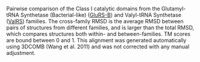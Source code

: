 Pairwise comparison of the Class I catalytic domains from the Glutamyl-tRNA Synthetase (Bacterial-like) (<a href='/class1/glu1'>GluRS-B</a>) and Valyl-tRNA Synthetase (<a href='/class1/val'>ValRS</a>) families. 
	The cross-family RMSD is the average RMSD between pairs of structures from different families, and is
	 larger than the total RMSD, which compares structures both within- and between-families. TM scores are bound between 0 and 1. 
	 This alignment was generated automatically using 3DCOMB (Wang et al. 2011) and was not corrected with any manual adjustment.
